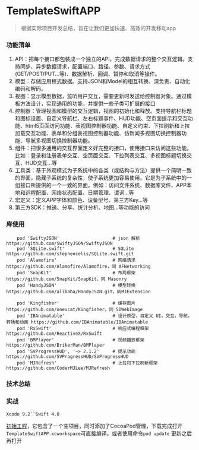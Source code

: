 # TemplateSwiftAPP

> 根据实际项目开发总结，旨在让我们更加快速、高效的开发移动app

### 功能清单

1. API：把每个接口都包装成一个独立的API，完成数据请求的整个交互逻辑。支持同步、异步数据请求，配置端口、路径、参数、请求方式(GET/POST/PUT...等)、数据解析、回调、暂停和取消等操作。
2. 模型：存储应用程式数据。支持JSON和Model的相互转换、深负责、自动化编码和解码。
3. 视图：显示模型数据，监听用户交互，需要更新时发送给控制器对象。通过模板方法设计，实现通用的功能，并提供一些子类可扩展的接口
4. 控制器：管理视图和模型的交互逻辑，视图的初始化和释放。支持导航栏标题和图标设置、自定义导航栏、左右标题事件、HUD功能、空页面提示和交互功能、html5页面访问功能、表视图控制器功能、自定义约束、下拉刷新和上拉加载交互功能、表单和分组表视图控制器功能、仿新闻多视图切换控制器功能、导航多视图切换控制器功能。
5. 组件：把很多通用的交互界面定义好完整的接口，使用接口来访问这些功能。比如：登录和注册表单交互、空页面交互、下拉列表交互、多视图标题切换交互、HUD交互...等
6. 工具类：基于外观模式为子系统中的各类（或结构与方法）提供一个简明一致的界面，隐藏子系统的复杂性，使子系统更加容易使用。它是为子系统中的一组接口所提供的一个一致的界面。例如：访问文件系统、数据库文件、APP本地和远程配置、网络状态配置、日期管理、谓词...等
7. 宏定义：定义APP字体和颜色、设备型号、第三方Key...等
8. 第三方SDK：推送、分享、统计分析、地图...等功能的访问

### 库使用

```
    pod 'SwiftyJSON'                    # json 解析 https://github.com/SwiftyJSON/SwiftyJSON
    pod 'SQLite.swift'                  # SQLite https://github.com/stephencelis/SQLite.swift.git
    pod 'Alamofire'                     # 网络请求 https://github.com/Alamofire/Alamofire，同 AFNetworking
    pod 'SnapKit'                       # 布局框架 https://github.com/SnapKit/SnapKit，同 Masonry
    pod 'HandyJSON'                     # 模型转换 https://github.com/alibaba/HandyJSON.git，同MJExtension
    
    pod 'Kingfisher'                    # 缓存图片 https://github.com/onevcat/Kingfisher，同 SDWebImage
    pod 'IBAnimatable'                  # 设计原型，自定义 UI，交互，导航，转场和动画 https://github.com/IBAnimatable/IBAnimatable
    pod 'RxSwift'                       # 响应式编程框架 https://github.com/ReactiveX/RxSwift
    pod 'BMPlayer'                      # 视频播放框架 https://github.com/BrikerMan/BMPlayer
    pod 'SVProgressHUD', '~> 2.1.2'     # 提示功能 https://github.com/SVProgressHUD/SVProgressHUD
    pod 'MJRefresh'                     # 上拉和下拉刷新框架 https://github.com/CoderMJLee/MJRefresh

```

### 技术总结

### 实战

`Xcode 9.2``Swift 4.0`

[初始工程](Resource/TemplateSwiftAPP(初始).zip)，它包含了一个空项目，同时添加了CocoaPod管理，下载完成打开`TemplateSwiftAPP.xcworkspace`可直接编译。或者使用命令`pod update` 更新之后再打开




